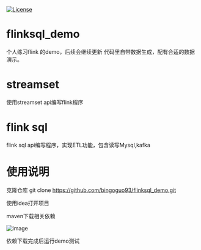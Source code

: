 [![License](http://img.shields.io/:license-apache%202.0-brightgreen.svg)](http://www.apache.org/licenses/LICENSE-2.0.html)

# flinksql_demo
个人练习flink 的demo，后续会继续更新
代码里自带数据生成，配有合适的数据演示。
 
# streamset
使用streamset api编写flink程序

# flink sql
flink sql api编写程序，实现ETL功能，包含读写Mysql,kafka 

# 使用说明
克隆仓库
git clone https://github.com/bingoguo93/flinksql_demo.git

使用idea打开项目

maven下载相关依赖

![image](https://user-images.githubusercontent.com/37023599/112001563-0c9f0e00-8b5a-11eb-8aff-44c981d807d3.png)


依赖下载完成后运行demo测试
